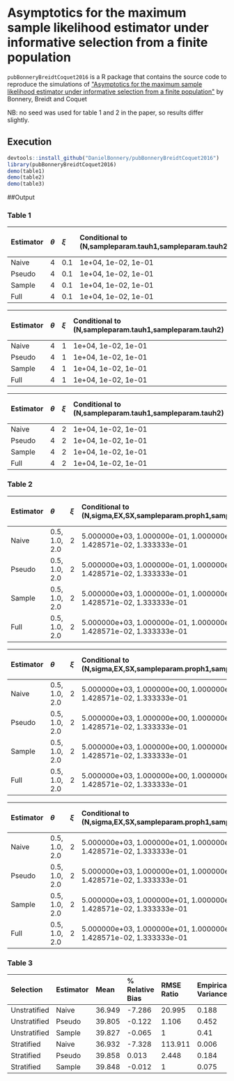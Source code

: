 # Asymptotics for the maximum sample likelihood estimator under informative selection from a finite population

`pubBonneryBreidtCoquet2016` is a R package that contains the source code to reproduce the simulations of ["Asymptotics for the maximum sample likelihood estimator under informative selection from a finite population"](http://www.e-publications.org/ims/submission/BEJ/user/submissionFile/23537?confirm=3b2ff5b3) by Bonnery, Breidt and Coquet

NB: no seed was used for table 1 and 2 in the paper, so results differ slightly.

## Execution

```r
devtools::install_github("DanielBonnery/pubBonneryBreidtCoquet2016")
library(pubBonneryBreidtCoquet2016)
demo(table1)
demo(table2)
demo(table3)
```

##Output



                                                                                                
### Table 1


|Estimator |$\theta$ |$\xi$ |Conditional to (N,sampleparam.tauh1,sampleparam.tauh2) |Mean |% Relative Bias |RMSE Ratio |Empirical Variance |Asymptotic Variance |
|:---------|:--------|:-----|:------------------------------------------------------|:----|:---------------|:----------|:------------------|:-------------------|
|Naive     |4        |0.1   |1e+04, 1e-02, 1e-01                                    |4.1  |2.39            |1.08339    |0.0181758          |NA                  |
|Pseudo    |4        |0.1   |1e+04, 1e-02, 1e-01                                    |4.01 |0.311           |1.23544    |0.0309899          |NA                  |
|Sample    |4        |0.1   |1e+04, 1e-02, 1e-01                                    |4.09 |2.31            |1          |0.0166735          |0.0200028           |
|Full      |4        |0.1   |1e+04, 1e-02, 1e-01                                    |NaN  |NaN             |NA         |NA                 |NA                  |



|Estimator |$\theta$ |$\xi$ |Conditional to (N,sampleparam.tauh1,sampleparam.tauh2) |Mean |% Relative Bias |RMSE Ratio |Empirical Variance |Asymptotic Variance |
|:---------|:--------|:-----|:------------------------------------------------------|:----|:---------------|:----------|:------------------|:-------------------|
|Naive     |4        |1     |1e+04, 1e-02, 1e-01                                    |4.86 |21.5            |0.991121   |0.031139           |NA                  |
|Pseudo    |4        |1     |1e+04, 1e-02, 1e-01                                    |4.05 |1.19            |0.137421   |0.104135           |NA                  |
|Sample    |4        |1     |1e+04, 1e-02, 1e-01                                    |4.86 |21.6            |1          |0.0286073          |0.0509886           |
|Full      |4        |1     |1e+04, 1e-02, 1e-01                                    |NaN  |NaN             |NA         |NA                 |NA                  |



|Estimator |$\theta$ |$\xi$ |Conditional to (N,sampleparam.tauh1,sampleparam.tauh2) |Mean |% Relative Bias |RMSE Ratio |Empirical Variance |Asymptotic Variance |
|:---------|:--------|:-----|:------------------------------------------------------|:----|:---------------|:----------|:------------------|:-------------------|
|Naive     |4        |2     |1e+04, 1e-02, 1e-01                                    |5.59 |39.7            |0.965038   |0.0567029          |NA                  |
|Pseudo    |4        |2     |1e+04, 1e-02, 1e-01                                    |4.06 |1.4             |0.0534804  |0.139452           |NA                  |
|Sample    |4        |2     |1e+04, 1e-02, 1e-01                                    |5.62 |40.4            |1          |0.0510021          |0.0771277           |
|Full      |4        |2     |1e+04, 1e-02, 1e-01                                    |NaN  |NaN             |NA         |NA                 |NA                  |

### Table 2


|Estimator |$\theta$      |$\xi$ |Conditional to (N,sigma,EX,SX,sampleparam.proph1,sampleparam.proph2,sampleparam.tauh1,sampleparam.tauh2)       |Mean                |% Relative Bias      |RMSE Ratio                      |Empirical Variance                 |Asymptotic Variance                |
|:---------|:-------------|:-----|:--------------------------------------------------------------------------------------------------------------|:-------------------|:--------------------|:-------------------------------|:----------------------------------|:----------------------------------|
|Naive     |0.5, 1.0, 2.0 |2     |5.000000e+03, 1.000000e-01, 1.000000e+00, 1.000000e+00, 7.000000e-01, 3.000000e-01, 1.428571e-02, 1.333333e-01 |2.270, 0.788, 1.770 |354.0, -21.2, -11.4  |1.000000, 1.000000, 0.949222    |0.03503440, 0.01488560, 0.00829343 |NA                                 |
|Pseudo    |0.5, 1.0, 2.0 |2     |5.000000e+03, 1.000000e-01, 1.000000e+00, 1.000000e+00, 7.000000e-01, 3.000000e-01, 1.428571e-02, 1.333333e-01 |0.506, 1.010, 1.980 |1.110, 0.764, -1.150 |0.0218302, 0.5959420, 0.2771730 |0.0692524, 0.0355714, 0.0170555    |NA                                 |
|Sample    |0.5, 1.0, 2.0 |2     |5.000000e+03, 1.000000e-01, 1.000000e+00, 1.000000e+00, 7.000000e-01, 3.000000e-01, 1.428571e-02, 1.333333e-01 |2.270, 0.788, 1.770 |354.0, -21.2, -11.7  |1, 1, 1                         |0.03503430, 0.01488560, 0.00822708 |0.03207760, 0.01771640, 0.00892672 |
|Full      |0.5, 1.0, 2.0 |2     |5.000000e+03, 1.000000e-01, 1.000000e+00, 1.000000e+00, 7.000000e-01, 3.000000e-01, 1.428571e-02, 1.333333e-01 |NaN, NaN, NaN       |NaN, NaN, NaN        |NA, NA, NA                      |NA, NA, NA                         |NA                                 |



|Estimator |$\theta$      |$\xi$ |Conditional to (N,sigma,EX,SX,sampleparam.proph1,sampleparam.proph2,sampleparam.tauh1,sampleparam.tauh2)       |Mean                |% Relative Bias          |RMSE Ratio                      |Empirical Variance                 |Asymptotic Variance             |
|:---------|:-------------|:-----|:--------------------------------------------------------------------------------------------------------------|:-------------------|:------------------------|:-------------------------------|:----------------------------------|:-------------------------------|
|Naive     |0.5, 1.0, 2.0 |2     |5.000000e+03, 1.000000e+00, 1.000000e+00, 1.000000e+00, 7.000000e-01, 3.000000e-01, 1.428571e-02, 1.333333e-01 |2.22, 0.80, 1.78    |344.0, -20.0, -10.8      |1.000000, 1.000000, 0.946413    |0.03629040, 0.01526960, 0.00786459 |NA                              |
|Pseudo    |0.5, 1.0, 2.0 |2     |5.000000e+03, 1.000000e+00, 1.000000e+00, 1.000000e+00, 7.000000e-01, 3.000000e-01, 1.428571e-02, 1.333333e-01 |0.509, 1.000, 1.980 |1.7900, -0.0283, -1.0800 |0.0241624, 0.6473600, 0.2935950 |0.0722261, 0.0359059, 0.0163376    |NA                              |
|Sample    |0.5, 1.0, 2.0 |2     |5.000000e+03, 1.000000e+00, 1.000000e+00, 1.000000e+00, 7.000000e-01, 3.000000e-01, 1.428571e-02, 1.333333e-01 |2.22, 0.80, 1.78    |344.0, -20.0, -11.1      |1, 1, 1                         |0.03629030, 0.01526950, 0.00780168 |0.0421493, 0.0177310, 0.0113943 |
|Full      |0.5, 1.0, 2.0 |2     |5.000000e+03, 1.000000e+00, 1.000000e+00, 1.000000e+00, 7.000000e-01, 3.000000e-01, 1.428571e-02, 1.333333e-01 |NaN, NaN, NaN       |NaN, NaN, NaN            |NA, NA, NA                      |NA, NA, NA                         |NA                              |



|Estimator |$\theta$      |$\xi$ |Conditional to (N,sigma,EX,SX,sampleparam.proph1,sampleparam.proph2,sampleparam.tauh1,sampleparam.tauh2)       |Mean                |% Relative Bias      |RMSE Ratio                   |Empirical Variance                 |Asymptotic Variance                |
|:---------|:-------------|:-----|:--------------------------------------------------------------------------------------------------------------|:-------------------|:--------------------|:----------------------------|:----------------------------------|:----------------------------------|
|Naive     |0.5, 1.0, 2.0 |2     |5.000000e+03, 1.000000e+01, 1.000000e+00, 1.000000e+00, 7.000000e-01, 3.000000e-01, 1.428571e-02, 1.333333e-01 |1.140, 0.967, 1.960 |129.00, -3.28, -1.84 |0.999998, 1.000000, 0.939560 |0.03690170, 0.01580060, 0.00764552 |NA                                 |
|Pseudo    |0.5, 1.0, 2.0 |2     |5.000000e+03, 1.000000e+01, 1.000000e+00, 1.000000e+00, 7.000000e-01, 3.000000e-01, 1.428571e-02, 1.333333e-01 |0.506, 0.998, 1.970 |1.24, -0.23, -1.32   |0.192368, 2.369780, 2.048620 |0.0866027, 0.0399814, 0.0189159    |NA                                 |
|Sample    |0.5, 1.0, 2.0 |2     |5.000000e+03, 1.000000e+01, 1.000000e+00, 1.000000e+00, 7.000000e-01, 3.000000e-01, 1.428571e-02, 1.333333e-01 |1.140, 0.967, 1.960 |129.00, -3.28, -2.23 |1, 1, 1                      |0.03690150, 0.01580050, 0.00758437 |0.05181540, 0.01628270, 0.00887132 |
|Full      |0.5, 1.0, 2.0 |2     |5.000000e+03, 1.000000e+01, 1.000000e+00, 1.000000e+00, 7.000000e-01, 3.000000e-01, 1.428571e-02, 1.333333e-01 |NaN, NaN, NaN       |NaN, NaN, NaN        |NA, NA, NA                   |NA, NA, NA                         |NA                                 |


### Table 3


|Selection    |Estimator |Mean   |% Relative Bias |RMSE Ratio |Empirical Variance |Average Estimated Variance |Variance Ratio |
|:------------|:---------|:------|:---------------|:----------|:------------------|:--------------------------|:--------------|
|Unstratified |Naive     |36.949 |-7.286          |20.995     |0.188              |0.186                      |0.989          |
|Unstratified |Pseudo    |39.805 |-0.122          |1.106      |0.452              |0.419                      |0.926          |
|Unstratified |Sample    |39.827 |-0.065          |1          |0.41               |0.388                      |0.945          |
|Stratified   |Naive     |36.932 |-7.328          |113.911    |0.006              |0.188                      |30.271         |
|Stratified   |Pseudo    |39.858 |0.013           |2.448      |0.184              |0.169                      |0.923          |
|Stratified   |Sample    |39.848 |-0.012          |1          |0.075              |0.066                      |0.886          |
